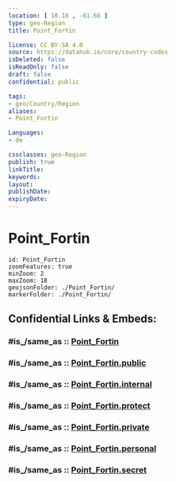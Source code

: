 ```yaml
---
location: [ 10.18 , -61.66 ] 
type: geo-Region
title: Point_Fortin

license: CC BY-SA 4.0
source: https://datahub.io/core/country-codes
isDeleted: false
isReadOnly: false
draft: false
confidential: public

tags:
- geo/Country/Region
aliases:
- Point_Fortin

Languages:
- de

cssclasses: geo-Region
publish: true
linkTitle: 
keywords: 
layout: 
publishDate: 
expiryDate: 
---
```


# Point_Fortin

```leaflet
id: Point_Fortin
zoomFeatures: true 
minZoom: 2 
maxZoom: 18
geojsonFolder: ./Point_Fortin/
markerFolder: ./Point_Fortin/
```


## Confidential Links & Embeds: 

### #is_/same_as :: [Point_Fortin](/_Standards/Earth/Continent/America~Caribbean/Trinidad_and_Tobago~Islands/Regions~Trinidad-Tobago/Point_Fortin.md) 

### #is_/same_as :: [Point_Fortin.public](/_public/Earth/Continent/America~Caribbean/Trinidad_and_Tobago~Islands/Regions~Trinidad-Tobago/Point_Fortin.public.md) 

### #is_/same_as :: [Point_Fortin.internal](/_internal/Earth/Continent/America~Caribbean/Trinidad_and_Tobago~Islands/Regions~Trinidad-Tobago/Point_Fortin.internal.md) 

### #is_/same_as :: [Point_Fortin.protect](/_protect/Earth/Continent/America~Caribbean/Trinidad_and_Tobago~Islands/Regions~Trinidad-Tobago/Point_Fortin.protect.md) 

### #is_/same_as :: [Point_Fortin.private](/_private/Earth/Continent/America~Caribbean/Trinidad_and_Tobago~Islands/Regions~Trinidad-Tobago/Point_Fortin.private.md) 

### #is_/same_as :: [Point_Fortin.personal](/_personal/Earth/Continent/America~Caribbean/Trinidad_and_Tobago~Islands/Regions~Trinidad-Tobago/Point_Fortin.personal.md) 

### #is_/same_as :: [Point_Fortin.secret](/_secret/Earth/Continent/America~Caribbean/Trinidad_and_Tobago~Islands/Regions~Trinidad-Tobago/Point_Fortin.secret.md)

